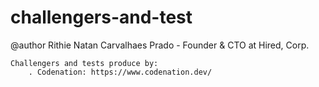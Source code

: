 # challengers-and-test

@author Rithie Natan Carvalhaes Prado - Founder & CTO at Hired, Corp.
    
    Challengers and tests produce by:
        . Codenation: https://www.codenation.dev/

